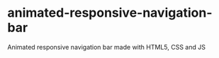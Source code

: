 # animated-responsive-navigation-bar
Animated responsive navigation bar made with HTML5, CSS and JS
